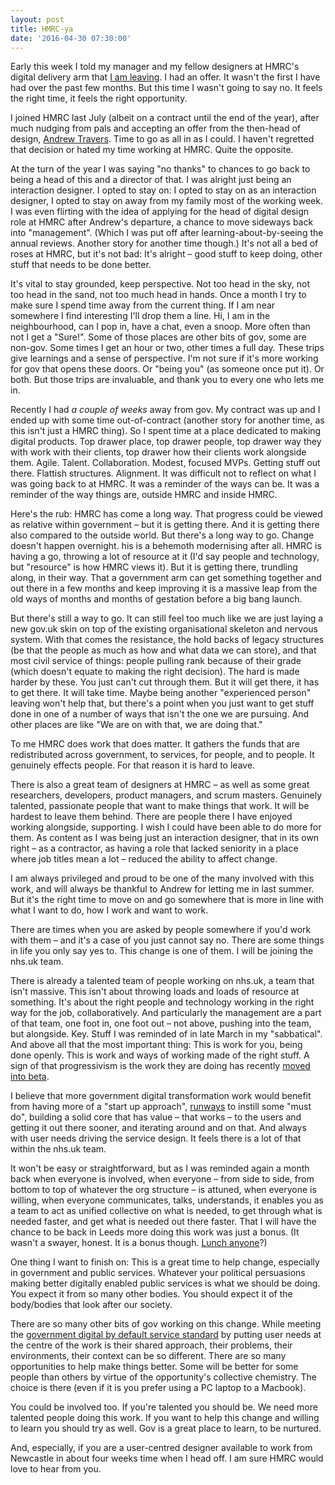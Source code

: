 ```yaml
---
layout: post
title: HMRC-ya
date: '2016-04-30 07:30:00'
---
```

Early this week I told my manager and my fellow designers at HMRC's digital delivery arm that [I am leaving](https://twitter.com/ermlikeyeah/status/725374078211727361). I had an offer. It wasn't the first I have had over the past few months. But this time I wasn't going to say no. It feels the right time, it feels the right opportunity.

I joined HMRC last July (albeit on a contract until the end of the year), after much nudging from pals and accepting an offer from the then-head of design, [Andrew Travers](http://trvrs.co). Time to go as all in as I could. I haven't regretted that decision or hated my time working at HMRC. Quite the opposite.

At the turn of the year I was saying "no thanks" to chances to go back to being a head of this and a director of that. I was alright just being an interaction designer. I opted to stay on: I opted to stay on as an interaction designer, I opted to stay on away from my family most of the working week. I was even flirting with the idea of applying for the head of digital design role at HMRC after Andrew's departure, a chance to move sideways back into "management". (Which I was put off after learning-about-by-seeing the annual reviews. Another story for another time though.) It's not all a bed of roses at HMRC, but it's not bad: It's alright – good stuff to keep doing, other stuff that needs to be done better.

It's vital to stay grounded, keep perspective. Not too head in the sky, not too head in the sand, not too much head in hands. Once a month I try to make sure I spend time away from the current thing. If I am near somewhere I find interesting I'll drop them a line. Hi, I am in the neighbourhood, can I pop in, have a chat, even a snoop. More often than not I get a "Sure!". Some of those places are other bits of gov, some are non-gov. Some times I get an hour or two, other times a full day. These trips give learnings and a sense of perspective. I'm not sure if it's more working for gov that opens these doors. Or "being you" (as someone once put it). Or both. But those trips are invaluable, and thank you to every one who lets me in.

Recently I had *a couple of weeks* away from gov. My contract was up and I ended up with some time out-of-contract (another story for another time, as this isn't just a HMRC thing). So I spent time at a place dedicated to making digital products. Top drawer place, top drawer people, top drawer way they with work with their clients, top drawer how their clients work alongside them. Agile. Talent. Collaboration. Modest, focused MVPs. Getting stuff out there. Flattish structures. Alignment. It was difficult not to reflect on what I was going back to at HMRC. It was a reminder of the ways can be. It was a reminder of the way things are, outside HMRC and inside HMRC.

Here's the rub: HMRC has come a long way. That progress could be viewed as relative within government – but it is getting there. And it is getting there also compared to the outside world. But there's a long way to go. Change doesn't happen overnight. his is a behemoth modernising after all. HMRC is having a go, throwing a lot of resource at it (I'd say people and technology, but "resource" is how HMRC views it). But it is getting there, trundling along, in their way. That a government arm can get something together and out there in a few months and keep improving it is a massive leap from the old ways of months and months of gestation before a big bang launch.

But there's still a way to go. It can still feel too much like we are just laying a new gov.uk skin on top of the existing organisational skeleton and nervous system. With that comes the resistance, the hold backs of legacy structures (be that the people as much as how and what data we can store), and that most civil service of things: people pulling rank because of their grade (which doesn't equate to making the right decision). The hard is made harder by these. You just can't cut through them. But it will get there, it has to get there. It will take time. Maybe being another "experienced person" leaving won't help that, but there's a point when you just want to get stuff done in one of a number of ways that isn't the one we are pursuing. And other places are like "We are on with that, we are doing that."

To me HMRC does work that does matter. It gathers the funds that are redistributed across government, to services, for people, and to people. It genuinely effects people. For that reason it is hard to leave.

There is also a great team of designers at HMRC – as well as some great researchers, developers, product managers, and scrum masters. Genuinely talented, passionate people that want to make things that work. It will be hardest to leave them behind. There are people there I have enjoyed working alongside, supporting. I wish I could have been able to do more for them. As content as I was being just an interaction designer, that in its own right – as a contractor, as having a role that lacked seniority in a place where job titles mean a lot – reduced the ability to affect change.

I am always privileged and proud to be one of the many involved with this work, and will always be thankful to Andrew for letting me in last summer. But it's the right time to move on and go somewhere that is more in line with what I want to do, how I work and want to work.

There are times when you are asked by people somewhere if you'd work with them – and it's a case of you just cannot say no. There are some things in life you only say yes to. This change is one of them. I will be joining the nhs.uk team.

There is already a talented team of people working on nhs.uk, a team that isn't massive. This isn't about throwing loads and loads of resource at something. It's about the right people and technology working in the right way for the job, collaboratively. And particularly the management are a part of that team, one foot in, one foot out – not above, pushing into the team, but alongside. Key. Stuff I was reminded of in late March in my "sabbatical". And above all that the most important thing: This is work for you, being done openly. This is work and ways of working made of the right stuff. A sign of that progressivism is the work they are doing has recently [moved into beta](http://digital.nhs.uk/moving-to-beta).

I believe that more government digital transformation work would benefit from having more of a "start up approach", [runways](https://www.agileplannerapp.com/blog/building-agile-planner/how-long-is-your-startup-runway) to instill some "must do", building a solid core that has value – that works – to the users and getting it out there sooner, and iterating around and on that. And always with user needs driving the service design. It feels there is a lot of that within the nhs.uk team.

It won't be easy or straightforward, but as I was reminded again a month back when everyone is involved, when everyone – from side to side, from bottom to top of whatever the org structure – is attuned, when everyone is willing, when everyone communicates, talks, understands, it enables you as a team to act as unified collective on what is needed, to get through what is needed faster, and get what is needed out there faster. That I will have the chance to be back in Leeds more doing this work was just a bonus. (It wasn't a swayer, honest. It is a bonus though. [Lunch anyone](/contact)?)

One thing I want to finish on: This is a great time to help change, especially in government and public services. Whatever your political persuasions making better digitally enabled public services is what we should be doing. You expect it from so many other bodies. You should expect it of the body/bodies that look after our society.

There are so many other bits of gov working on this change. While meeting the [government digital by default service standard](https://www.gov.uk/service-manual/digital-by-default) by putting user needs at the centre of the work is their shared approach, their problems, their environments, their context can be so different. There are so many opportunities to help make things better. Some will be better for some people than others by virtue of the opportunity's collective chemistry. The choice is there (even if it is you prefer using a PC laptop to a Macbook).

You could be involved too. If you're talented you should be. We need more talented people doing this work. If you want to help this change and willing to learn you should try as well. Gov is a great place to learn, to be nurtured.

And, especially, if you are a user-centred designer available to work from Newcastle in about four weeks time when I head off. I am sure HMRC would love to hear from you.

